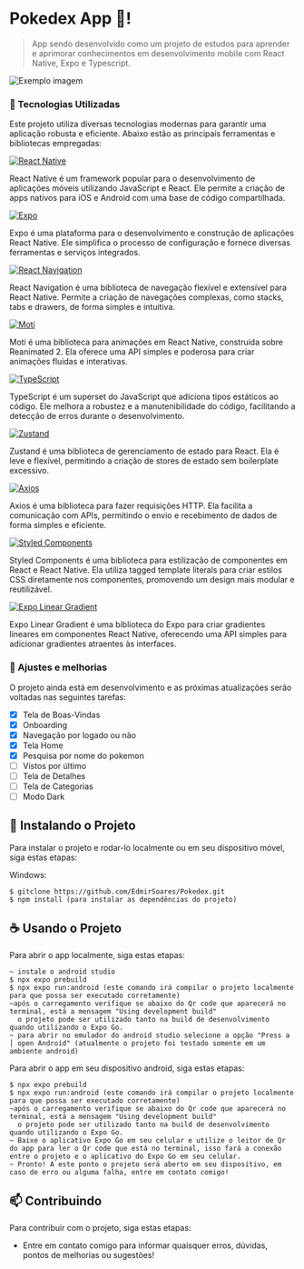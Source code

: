 # Pokedex App 📱!

> App sendo desenvolvido como um projeto de estudos para aprender e aprimorar conhecimentos em desenvolvimento mobile com React Native, Expo e Typescript.
<img src="https://i.ibb.co/gSjznz1/Pokemon-1-1.jpg" alt="Exemplo imagem">




### 📱 Tecnologias Utilizadas
Este projeto utiliza diversas tecnologias modernas para garantir uma aplicação robusta e eficiente. Abaixo estão as principais ferramentas e bibliotecas empregadas:

[![React Native](https://img.shields.io/badge/React%20Native-20232A?style=for-the-badge&logo=react&logoColor=61DAFB)](https://reactnative.dev/)

React Native é um framework popular para o desenvolvimento de aplicações móveis utilizando JavaScript e React. Ele permite a criação de apps nativos para iOS e Android com uma base de código compartilhada.

[![Expo](https://img.shields.io/badge/Expo%20Go-000020?style=for-the-badge&logo=expo&logoColor=white)](https://expo.dev/)

Expo é uma plataforma para o desenvolvimento e construção de aplicações React Native. Ele simplifica o processo de configuração e fornece diversas ferramentas e serviços integrados.

[![React Navigation](https://img.shields.io/badge/React%20Navigation-20232A?style=for-the-badge&logo=react&logoColor=white)](https://reactnavigation.org/)

React Navigation é uma biblioteca de navegação flexível e extensível para React Native. Permite a criação de navegações complexas, como stacks, tabs e drawers, de forma simples e intuitiva.

[![Moti](https://img.shields.io/badge/Moti-000020?style=for-the-badge&logo=expo&logoColor=white)](https://moti.fyi/)

Moti é uma biblioteca para animações em React Native, construída sobre Reanimated 2. Ela oferece uma API simples e poderosa para criar animações fluidas e interativas.

[![TypeScript](https://img.shields.io/badge/TypeScript-3178C6?style=for-the-badge&logo=typescript&logoColor=white)](https://www.typescriptlang.org/)

TypeScript é um superset do JavaScript que adiciona tipos estáticos ao código. Ele melhora a robustez e a manutenibilidade do código, facilitando a detecção de erros durante o desenvolvimento.

[![Zustand](https://img.shields.io/badge/Zustand-20232A?style=for-the-badge&logo=react&logoColor=white)](https://zustand-demo.pmnd.rs/)

Zustand é uma biblioteca de gerenciamento de estado para React. Ela é leve e flexível, permitindo a criação de stores de estado sem boilerplate excessivo.

[![Axios](https://img.shields.io/badge/Axios-5A29E4?style=for-the-badge&logo=axios&logoColor=white)](https://axios-http.com/)

Axios é uma biblioteca para fazer requisições HTTP. Ela facilita a comunicação com APIs, permitindo o envio e recebimento de dados de forma simples e eficiente.

[![Styled Components](https://img.shields.io/badge/Styled%20Components-DB7093?style=for-the-badge&logo=styled-components&logoColor=white)](https://styled-components.com/)

Styled Components é uma biblioteca para estilização de componentes em React e React Native. Ela utiliza tagged template literals para criar estilos CSS diretamente nos componentes, promovendo um design mais modular e reutilizável.

[![Expo Linear Gradient](https://img.shields.io/badge/Expo%20Linear%20Gradient-000020?style=for-the-badge&logo=expo&logoColor=white)](https://docs.expo.dev/versions/latest/sdk/linear-gradient/)

Expo Linear Gradient é uma biblioteca do Expo para criar gradientes lineares em componentes React Native, oferecendo uma API simples para adicionar gradientes atraentes às interfaces.

### 👾 Ajustes e melhorias

O projeto ainda está em desenvolvimento e as próximas atualizações serão voltadas nas seguintes tarefas:

- [x] Tela de Boas-Vindas
- [x] Onboarding
- [x] Navegação por logado ou não
- [x] Tela Home
- [x] Pesquisa por nome do pokemon
- [ ] Vistos por último
- [ ] Tela de Detalhes
- [ ] Tela de Categorias
- [ ] Modo Dark

## 🚀 Instalando o Projeto

Para instalar o projeto e rodar-lo localmente ou em seu dispositivo móvel, siga estas etapas:

Windows:

```
$ gitclone https://github.com/EdmirSoares/Pokedex.git
$ npm install (para instalar as dependências do projeto)
```

## ☕ Usando o Projeto

Para abrir o app localmente, siga estas etapas:

```
~ instale o android studio
$ npx expo prebuild
$ npx expo run:android (este comando irá compilar o projeto localmente para que possa ser executado corretamente)
~após o carregamento verifique se abaixo do Qr code que aparecerá no terminal, está a mensagem "Using development build"
  o projeto pode ser utilizado tanto na build de desenvolvimento quando utilizando o Expo Go.
~ para abrir no emulador do android studio selecione a opção "Press a │ open Android" (atualmente o projeto foi testado somente em um ambiente android)
```
Para abrir o app em seu dispositivo android, siga estas etapas:

```
$ npx expo prebuild
$ npx expo run:android (este comando irá compilar o projeto localmente para que possa ser executado corretamente)
~após o carregamento verifique se abaixo do Qr code que aparecerá no terminal, está a mensagem "Using development build"
  o projeto pode ser utilizado tanto na build de desenvolvimento quando utilizando o Expo Go.
~ Baixe o aplicativo Expo Go em seu celular e utilize o leitor de Qr do app para ler o Qr code que está no terminal, isso fará a conexão entre o projeto e o aplicativo do Expo Go em seu celular.
~ Pronto! A este ponto o projeto será aberto em seu dispositivo, em caso de erro ou alguma falha, entre em contato comigo!
```

## 📫 Contribuindo

Para contribuir com o projeto, siga estas etapas:

- Entre em contato comigo para informar quaisquer erros, dúvidas, pontos de melhorias ou sugestões!
